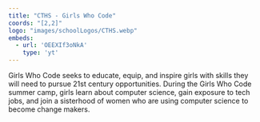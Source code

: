 ```yaml
---
title: "CTHS - Girls Who Code"
coords: "[2,2]"
logo: "images/schoolLogos/CTHS.webp"
embeds: 
  - url: 'OEEXIf3oNkA'
    type: 'yt'
---
```


Girls Who Code seeks to educate, equip, and inspire girls with skills they will need to pursue 21st century opportunities. During the Girls Who Code summer camp, girls learn about computer science, gain exposure to tech jobs, and join a sisterhood of women who are using computer science to become change makers. 
